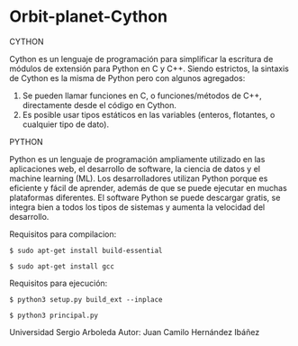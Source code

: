 # Orbit-planet-Cython

CYTHON

Cython es un lenguaje de programación para simplificar la escritura de módulos de extensión para 
Python en C y C++. Siendo estrictos, la sintaxis de Cython es la misma de Python pero con algunos agregados:

1. Se pueden llamar funciones en C, o funciones/métodos de C++, directamente desde el código en Cython.
2. Es posible usar tipos estáticos en las variables (enteros, flotantes, o cualquier tipo de dato).

PYTHON

Python es un lenguaje de programación ampliamente utilizado en las aplicaciones web, el desarrollo de software,
la ciencia de datos y el machine learning (ML). Los desarrolladores utilizan Python porque es eficiente 
y fácil de aprender, además de que se puede ejecutar en muchas plataformas diferentes. 
El software Python se puede descargar gratis, se integra bien a todos los tipos de sistemas y aumenta la velocidad 
del desarrollo.



Requisitos para compilacion:

    $ sudo apt-get install build-essential
  
    $ sudo apt-get install gcc
  

Requisitos para ejecución:

    $ python3 setup.py build_ext --inplace
  
    $ python3 principal.py 
  


Universidad Sergio Arboleda
Autor: Juan Camilo Hernández Ibáñez


